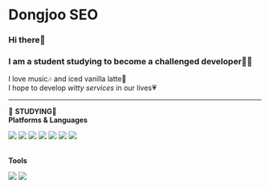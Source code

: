 # Dongjoo SEO

### Hi there👋
### I am a student studying to become a challenged developer👩‍💻

I love music🎶 and iced vanilla latte🥤<br>
I hope to develop *witty services* in our lives💗
<br>

---
📝 **STUDYING**📝<br>
**Platforms & Languages**<br>
<p align = "left">
<img src="https://img.shields.io/badge/Android-3DDC84?style=flat-square&logo=Android&logoColor=white"/></a>
<img src="https://img.shields.io/badge/C-A8B9CC?style=flat-square&logo=C&logoColor=white"/></a>
<img src="https://img.shields.io/badge/Kotlin-7F52FF?style=flat-square&logo=Kotlin&logoColor=white"/></a>
<img src="https://img.shields.io/badge/Python-3776AB?style=flat-square&logo=Python&logoColor=white"/></a>
<img src="https://img.shields.io/badge/HTML5-E34F26?style=flat-square&logo=HTML5&logoColor=white"/></a>
<img src="https://img.shields.io/badge/CSS3-1572B6?style=flat-square&logo=CSS3#&logoColor=white"/></a>
<img src="https://img.shields.io/badge/Git-F05032?style=flat-square&logo=Git#&logoColor=white"/></a>

<br>**Tools**<br>

<img src="https://img.shields.io/badge/GitHib-181717?style=flat-square&logo=GitHub#&logoColor=white"/></a>
<img src="https://img.shields.io/badge/Notion-000000?style=flat-square&logo=Notion#&logoColor=white"/></a>
</p>
<br>
